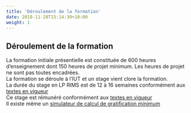 ```yaml
---
title: 'Déroulement de la formation'
date: 2018-11-28T15:14:39+10:00
weight: 1
---
```

 
## Déroulement de la formation
 
La formation initiale présentielle est constituée de 600 heures d’enseignement dont 150 heures de projet minimum. Les heures de projet ne sont pas toutes encadrées.  
La formation se déroule à l’IUT et un stage vient clore la formation.  
La durée du stage en LP RIMS est de 12 à 16 semaines conformément aux [textes en vigueur](https://www.legifrance.gouv.fr/affichTexteArticle.do;jsessionid=1124B1181ADD3BEB9A12DE42C659F836.tpdila12v_2?idArticle=LEGIARTI000028556168&cidTexte=LEGITEXT000020811433&dateTexte=20160502 "https://www.legifrance.gouv.fr/affichTexteArticle.do;jsessionid=1124B1181ADD3BEB9A12DE42C659F836.tpdila12v_2?idArticle=LEGIARTI000028556168&cidTexte=LEGITEXT000020811433&dateTexte=20160502")  
Ce stage est rémunéré conformément aux [textes en vigueur](https://www.service-public.fr/professionnels-entreprises/vosdroits/F32131 "https://www.service-public.fr/professionnels-entreprises/vosdroits/F32131")  
Il existe même un [simulateur de calcul de gratification minimum](https://www.service-public.fr/simulateur/calcul/gratification-stagiaire "https://www.service-public.fr/simulateur/calcul/gratification-stagiaire")  

 
 

